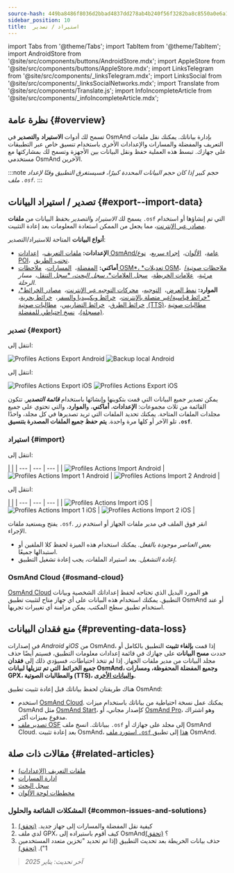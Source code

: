 ```yaml
---
source-hash: 449ba8486f8036d2bbad4837dd278ab4b240f56f3282ba8c8550a0e6a1d7cc6b
sidebar_position: 10
title:  استيراد / تصدير
---
```

import Tabs from '@theme/Tabs';
import TabItem from '@theme/TabItem';
import AndroidStore from '@site/src/components/buttons/AndroidStore.mdx';
import AppleStore from '@site/src/components/buttons/AppleStore.mdx';
import LinksTelegram from '@site/src/components/_linksTelegram.mdx';
import LinksSocial from '@site/src/components/_linksSocialNetworks.mdx';
import Translate from '@site/src/components/Translate.js';
import InfoIncompleteArticle from '@site/src/components/_infoIncompleteArticle.mdx';


## نظرة عامة {#overview}

تسمح لك أدوات **الاستيراد** و**التصدير** في OsmAnd بإدارة بياناتك. يمكنك نقل ملفات التعريف والمفضلة والمسارات والإعدادات الأخرى باستخدام تنسيق خاص عبر التطبيقات على جهازك. تبسط هذه العملية حفظ ونقل البيانات بين الأجهزة وتسمح لك بمشاركتها مع مستخدمي OsmAnd الآخرين.

:::note حجم كبير
*إذا كان حجم البيانات المحددة كبيرًا، فسيستغرق التطبيق وقتًا لإعداد ملف `.osf`.*
:::


## تصدير / استيراد البيانات {#export--import-data}

يسمح لك *الاستيراد* و*التصدير* بحفظ البيانات من **ملفات** `.osf` التي تم إنشاؤها أو استخدام [مصادر عبر الإنترنت](../map/raster-maps.md)، مما يجعل من الممكن استعادة المعلومات بعد إعادة التثبيت.

**أنواع البيانات** المتاحة للاستيراد/التصدير:

- **الإعدادات:**
        [ملفات التعريف](../personal/profiles.md#actions)، &nbsp;[إعدادات OsmAnd/عامة](../personal/global-settings.md)، &nbsp;[الألوان](../personal/color-palette-schemes.md)، &nbsp;[إجراء سريع](../widgets/quick-action.md)، &nbsp;[نوع POI](../map/point-layers-on-map.md#poi-types)، &nbsp;[تجنب الطريق](../map/map-context-menu.md#avoid-road).
- **أماكني:**
        [المفضلة](../personal/favorites.md#export--import)، &nbsp;[المسارات](../personal/tracks/manage-tracks.md#import--export-track)، &nbsp;[ملاحظات OSM*، *تعديلات OSM](../plugins/osm-editing.md#create--modify-poi)، &nbsp;[ملاحظات صوتية/مرئية](../plugins/audio-video-notes.md)، &nbsp;[علامات الخريطة](../personal/markers.md)، &nbsp;[سجل العلامات*، *سجل البحث*، *سجل التنقل](../personal/global-settings.md#history)، &nbsp;*مسار الرحلة*.
- **الموارد:**
        [نمط العرض](../map/vector-maps.md#custom-map-style)، &nbsp;[التوجيه](../navigation/routing/osmand-routing.md)، &nbsp;[محركات التوجيه عبر الإنترنت](../navigation/routing/online-routing.md)، &nbsp;[مصادر الخرائط*، *خرائط قياسية/غير متصلة بالإنترنت](../map/raster-maps.md)، &nbsp;[خرائط ويكيبيديا والسفر](../plan-route/travel-guides.md)، &nbsp;[خرائط بحرية](../plugins/nautical-charts.md)، &nbsp;[خرائط الطرق](../map/vector-maps.md#road-style)، &nbsp;[خرائط التضاريس](../plugins/topography.md)، &nbsp;[مطالبات صوتية (TTS)](../navigation/guidance/voice-navigation.md#tts-text-to-speech)، [مطالبات صوتية (مسجلة)](../navigation/guidance/voice-navigation.md#recorded-voice-prompts)، &nbsp;[نسخ احتياطي للمفضلة](../personal/favorites.md#automatic-favorites-backup).


### تصدير {#export}

<Tabs groupId="operating-systems" queryString="operating-systems">

<TabItem value="android" label="أندرويد">

انتقل إلى: *<Translate android="true" ids="shared_string_menu,shared_string_settings,import_export,export_to_file"/>*

![Profiles Actions Export Android](@site/static/img/personal/profiles/profile_actions_export_1_andr.png) ![Backup local Android](@site/static/img/personal/profiles/profile_actions_export_2_andr.png)

</TabItem>

<TabItem value="ios" label="iOS">

انتقل إلى: *<Translate ios="true" ids="shared_string_menu,shared_string_settings,local_backup,backup_into_file"/>*

![Profiles Actions Export iOS](@site/static/img/personal/profiles/profile_actions_export_1_ios.png) ![Profiles Actions Export iOS](@site/static/img/personal/profiles/profile_actions_export_2_ios.png)

</TabItem>

</Tabs>

يمكن تصدير جميع البيانات التي قمت بتكوينها وإنشائها باستخدام ***قائمة التصدير***. تتكون القائمة من ثلاث مجموعات: **الإعدادات**، **أماكني**، و**الموارد**، والتي تحتوي على جميع مجلدات الملفات المتاحة. يمكنك تحديد الملفات التي تريد تصديرها في كل مجلد، واحدًا تلو الآخر أو كلها مرة واحدة. **يتم حفظ جميع الملفات المصدرة بتنسيق `.osf`**.


### استيراد {#import}

<Tabs groupId="operating-systems" queryString="operating-systems">

<TabItem value="android" label="أندرويد">

انتقل إلى: *<Translate android="true" ids="shared_string_menu,shared_string_settings,import_export,shared_string_import"/>*

| |
| --- | --- | --- |
| ![Profiles Actions Import Android](@site/static/img/personal/profiles/profile_actions_import_android.png) | ![Profiles Actions Import 1 Android](@site/static/img/personal/profiles/profile_actions_import_1_android.png) | ![Profiles Actions Import 2 Android](@site/static/img/personal/profiles/profile_actions_import_2_android.png) |

</TabItem>

<TabItem value="ios" label="iOS">

انتقل إلى: *<Translate ios="true" ids="shared_string_menu,shared_string_settings,local_backup,restore_from_file"/>*

| |
| --- | --- | --- |
| ![Profiles Actions Import iOS](@site/static/img/personal/profiles/profile_actions_import_ios.png) | ![Profiles Actions Import 1 iOS](@site/static/img/personal/profiles/profile_actions_import_1_ios.png) | ![Profiles Actions Import 2 iOS](@site/static/img/personal/profiles/profile_actions_import_2_ios.png) |

</TabItem>

</Tabs>

يفتح ويستعيد ملفات `.osf`. انقر فوق الملف في مدير ملفات الجهاز أو استخدم زر الإجراء.

- *بعض العناصر موجودة بالفعل*. يمكنك استخدام هذه الميزة لحفظ كلا الملفين أو استبدالها جميعًا.
- *إعادة التشغيل*. بعد استيراد الملفات، يجب إعادة تشغيل التطبيق.


### OsmAnd Cloud {#osmand-cloud}

[OsmAnd Cloud](../personal/osmand-cloud.md) هو المورد البديل الذي تحتاجه لحفظ إعداداتك الشخصية وبيانات التطبيق. يمكنك استخدام هذه البيانات على أي جهاز متاح لتثبيت تطبيق OsmAnd أو عند استخدام تطبيق سطح المكتب. يمكن مزامنة أي تغييرات تجريها.


## منع فقدان البيانات {#preventing-data-loss}

في إصدارات *Android* و*iOS* من OsmAnd، إذا قمت **بإلغاء تثبيت** التطبيق بالكامل أو حددت **مسح البيانات** على جهازك في قائمة إعدادات معلومات التطبيق، فسيتم أيضًا حذف مجلد البيانات من مدير ملفات الجهاز. إذا لم تتخذ احتياطات، فسيؤدي ذلك إلى **فقدان جميع الخرائط التي تم تنزيلها لبيانات OsmAnd، وجميع المفضلة المحفوظة، ومسارات GPX، والمطالبات الصوتية (TTS)، و[البيانات الأخرى](#export--import-data).**

هناك طريقتان لحفظ بياناتك قبل إعادة تثبيت تطبيق OsmAnd:

- استخدم [OsmAnd Cloud](#osmand-cloud). يمكنك عمل نسخة احتياطية من بياناتك باستخدام ميزات OsmAnd مثل [OsmAnd Start](../personal/osmand-cloud.md#osmand-start)، كإصدار مجاني، أو [OsmAnd Pro](../purchases/index.md)، وهو اشتراك مدفوع بميزات أكثر.
- [تصدير ملف OSF](#export) ببياناتك. انسخ ملف `.osf` إلى مجلد على جهازك أو OsmAnd Cloud. بعد إعادة تثبيت OsmAnd، [استورد ملف `.osf` هذا](#import) إلى تطبيق OsmAnd.


## مقالات ذات صلة {#related-articles}

- [ملفات التعريف (الإعدادات)](./profiles.md)
- [إدارة المسارات](../personal/tracks/manage-tracks.md#import--export-track)
- [سجل البحث](../search/search-history.md#export-and-share)
- [مخططات لوحة الألوان](../personal/color-palette-schemes.md)

### المشكلات الشائعة والحلول {#common-issues-and-solutions}

1. كيفية نقل المفضلة والمسارات إلى جهاز جديد. [(تحقق)](../troubleshooting/setup.md#how-to-transfer-favorites-and-tracks-to-a-new-device)
2. لدي ملف GPX، كيف أقوم باستيراده إلى OsmAnd؟ [(تحقق)](../troubleshooting/setup.md#i-have-a-gpx-file-how-do-i-import-it-into-osmand)
3. حذف بيانات الخريطة بعد تحديث التطبيق (إذا تم تحديد "تخزين متعدد المستخدمين 1"). [(تحقق)](../troubleshooting/maps-data#deleting-map-data-after-the-app-update-if-multiuser-storage-1-is-selected)

> *آخر تحديث: يناير 2025*